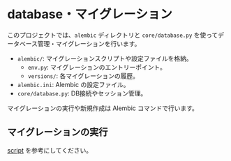 # database・マイグレーション

このプロジェクトでは、`alembic` ディレクトリと `core/database.py` を使ってデータベース管理・マイグレーションを行います。

- `alembic/`: マイグレーションスクリプトや設定ファイルを格納。
  - `env.py`: マイグレーションのエントリーポイント。
  - `versions/`: 各マイグレーションの履歴。
- `alembic.ini`: Alembic の設定ファイル。
- `core/database.py`: DB接続やセッション管理。

マイグレーションの実行や新規作成は Alembic コマンドで行います。

## マイグレーションの実行

[script](./scripts.md) を参考にしてください。